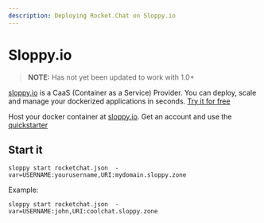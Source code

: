 ```yaml
---
description: Deploying Rocket.Chat on Sloppy.io
---
```


# Sloppy.io

> **NOTE:**  Has not yet been updated to work with 1.0+

[sloppy.io](http://sloppy.io) is a CaaS (Container as a Service) Provider. You can deploy, scale and manage your dockerized applications in seconds. [Try it for free](http://sloppy.io/#signup)

Host your docker container at [sloppy.io](http://sloppy.io). Get an account and use the [quickstarter](https://github.com/sloppyio/quickstarters/tree/master/rocketchat)

## Start it

```
sloppy start rocketchat.json  -var=USERNAME:yourusername,URI:mydomain.sloppy.zone
```

Example:

```
sloppy start rocketchat.json  -var=USERNAME:john,URI:coolchat.sloppy.zone
```
